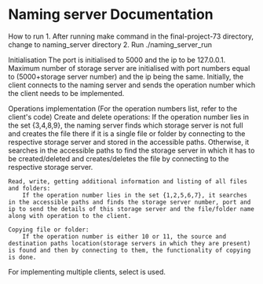 # Naming server Documentation

How to run
    1. After running make command in the final-project-73 directory, change to naming_server directory
    2. Run ./naming_server_run

Initialisation
    The port is initialised to 5000 and the ip to be 127.0.0.1.
    Maximum number of storage server are initialised with port numbers equal to (5000+storage server number) and the ip being the same.
    Initially, the client connects to the naming server and sends the operation number which the client needs to be implemented.

Operations implementation
    (For the operation numbers list, refer to the client's code)
    Create and delete operations:
        If the operation number lies in the set {3,4,8,9}, the naming server finds which storage server is not full and creates the file there if it is a single file or folder by connecting to the respective storage server and stored in the accessible paths.
        Otherwise, it searches in the accessible paths to find the storage server in which it has to be created/deleted and creates/deletes the file by connecting to the respective storage server.

    Read, write, getting additional information and listing of all files and folders:
        If the operation number lies in the set {1,2,5,6,7}, it searches in the accessible paths and finds the storage server number, port and ip to send the details of this storage server and the file/folder name along with operation to the client.

    Copying file or folder:
        If the operation number is either 10 or 11, the source and destination paths location(storage servers in which they are present) is found and then by connecting to them, the functionality of copying is done.


For implementing multiple clients, select is used.
